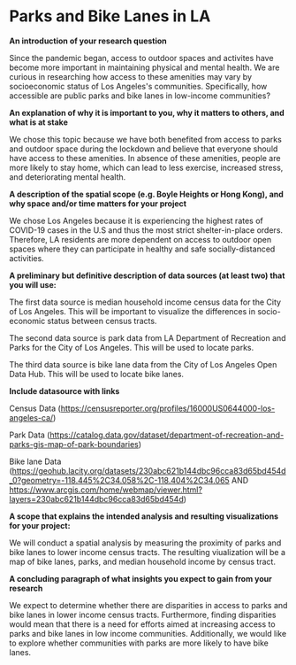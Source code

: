 # Parks and Bike Lanes in LA #
**An introduction of your research question**

Since the pandemic began, access to outdoor spaces and activites have become more important in maintaining physical and mental health. We are curious in researching how access to these amenities may vary by socioeconomic status of Los Angeles's communities. Specifically, how accessible are public parks and bike lanes in low-income communities?

**An explanation of why it is important to you, why it matters to others, and what is at stake**

We chose this topic because we have both benefited from access to parks and outdoor space during the lockdown and believe that everyone should have access to these amenities. In absence of these amenities, people are more likely to stay home, which can lead to less exercise, increased stress, and deteriorating mental health.

**A description of the spatial scope (e.g. Boyle Heights or Hong Kong), and why space and/or time matters for your project**

We chose Los Angeles because it is experiencing the highest rates of COVID-19 cases in the U.S and thus the most strict shelter-in-place orders. Therefore, LA residents are more dependent on access to outdoor open spaces where they can participate in healthy and safe socially-distanced activities.

**A preliminary but definitive description of data sources (at least two) that you will use:**

The first data source is median household income census data for the City of Los Angeles. This will be important to visualize the differences in socio-economic status between census tracts. 

The second data source is park data from LA Department of Recreation and Parks for the City of Los Angeles. This will be used to locate parks.

The third data source is bike lane data from the City of Los Angeles Open Data Hub. This will be used to locate bike lanes. 

**Include datasource with links**

Census Data (https://censusreporter.org/profiles/16000US0644000-los-angeles-ca/)

Park Data (https://catalog.data.gov/dataset/department-of-recreation-and-parks-gis-map-of-park-boundaries)

Bike lane Data (https://geohub.lacity.org/datasets/230abc621b144dbc96cca83d65bd454d_0?geometry=-118.445%2C34.058%2C-118.404%2C34.065 AND https://www.arcgis.com/home/webmap/viewer.html?layers=230abc621b144dbc96cca83d65bd454d)

**A scope that explains the intended analysis and resulting visualizations for your project:**

We will conduct a spatial analysis by measuring the proximity of parks and bike lanes to lower income census tracts. The resulting viualization will be a map of bike lanes, parks, and median household income by census tract. 

**A concluding paragraph of what insights you expect to gain from your research**

We expect to determine whether there are disparities in access to parks and bike lanes in lower income census tracts. Furthermore, finding disparities would mean that there is a need for efforts aimed at increasing access to parks and bike lanes in low income communities. Additionally, we would like to explore whether communities with parks are more likely to have bike lanes.
